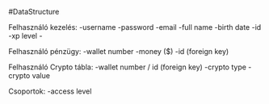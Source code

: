 #DataStructure

Felhasználó kezelés: 
  -username 
  -password 
  -email 
  -full name 
  -birth date 
  -id 
  -xp level -

Felhasználó pénzügy: 
  -wallet number 
  -money ($) 
  -id (foreign key)

Felhasználó Crypto tábla: 
  -wallet number / id (foreign key) 
  -crypto type
  -crypto value

Csoportok: 
  -access level
